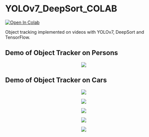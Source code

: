 # YOLOv7_DeepSort_COLAB


[![Open In Colab](https://colab.research.google.com/assets/colab-badge.svg)](https://colab.research.google.com/drive/1NPCT7-m_FAKAPWpB30KJCfuUektXf5I6?usp=sharing)

Object tracking implemented on videos with YOLOv7, DeepSort and TensorFlow.

## Demo of Object Tracker on Persons
<p align="center"><img src="IO_data/output/new_street.gif"\></p>

## Demo of Object Tracker on Cars
<p align="center"><img src="IO_data/output/new_cars.gif"\></p>

<p align="center"><img src="IO_data/output/new_intersection.gif"\></p>

<p align="center"><img src="IO_data/output/new_highway.gif"\></p>

<p align="center"><img src="IO_data/output/new_road.gif"\></p>

<p align="center"><img src="IO_data/output/new_way.gif"\></p>
